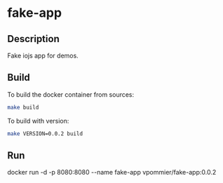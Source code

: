 # fake-app

## Description
Fake iojs app for demos.

## Build
To build the docker container from sources:
```bash
make build
```
To build with version:
```bash
make VERSION=0.0.2 build
```

## Run
docker run -d -p 8080:8080 --name fake-app vpommier/fake-app:0.0.2
